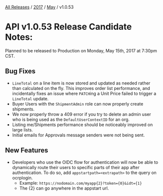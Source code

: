 [All Releases](../../README.md) / [2017](../README.md) / [May](README.md) / v1.0.53 
# API v1.0.53 Release Candidate Notes:

Planned to be released to Production on Monday, May 15th, 2017 at 7:30pm CST.


## Bug Fixes

- `LineTotal` on a line item is now stored and updated as needed rather than calculated on the fly. This improves order list performance, and incidentally fixes an issue where `PATCH`ing a Unit Price failed to trigger a `LineTotal` update.
- Buyer Users with the `ShipmentAdmin` role can now properly create shipments.
- We now properly throw a 409 error if you try to delete an admin user who is being used as the `DefaultUserContextID` for an org.
- Listing me/Shipments performance should be noticeably improved on large lists.
- Initial emails for Approvals message senders were not being sent.

## New Features

- Developers who use the OIDC flow for authentication will now be able to dynamically route their users to specific parts of their app after authentication. To do so, add `appstartpath=<extrapath>` to the query on ocrplogin.
    * Example: `https://nodomain.com/myapp{2}?token={0}&idt={1}`
    * The {2} can go anywhere in the appstart url.


